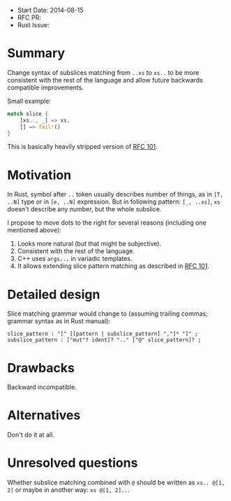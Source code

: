 - Start Date: 2014-08-15
- RFC PR:
- Rust Issue:

# Summary

Change syntax of subslices matching from `..xs` to `xs..`
to be more consistent with the rest of the language
and allow future backwards compatible improvements.

Small example:

```rust
match slice {
    [xs.., _] => xs,
    [] => fail!()
}
```

This is basically heavily stripped version of [RFC 101](https://github.com/rust-lang/rfcs/pull/101).

# Motivation

In Rust, symbol after `..` token usually describes number of things,
as in `[T, ..N]` type or in `[e, ..N]` expression.
But in following pattern: `[_, ..xs]`, `xs` doesn't describe any number,
but the whole subslice.

I propose to move dots to the right for several reasons (including one mentioned above):

1. Looks more natural (but that might be subjective).
2. Consistent with the rest of the language.
3. C++ uses `args...` in variadic templates.
4. It allows extending slice pattern matching as described in [RFC 101](https://github.com/rust-lang/rfcs/pull/101).

# Detailed design

Slice matching grammar would change to (assuming trailing commas;
grammar syntax as in Rust manual):

    slice_pattern : "[" [[pattern | subslice_pattern] ","]* "]" ;
    subslice_pattern : ["mut"? ident]? ".." ["@" slice_pattern]? ;

# Drawbacks

Backward incompatible.

# Alternatives

Don't do it at all.

# Unresolved questions

Whether subslice matching combined with `@` should be written as `xs.. @[1, 2]`
or maybe in another way: `xs @[1, 2]..`.

